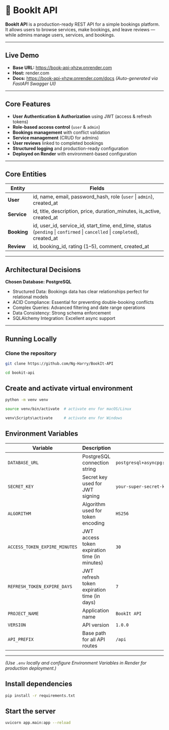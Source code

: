 # 📘 BookIt API

**BookIt API** is a production-ready REST API for a simple bookings platform.  
It allows users to browse services, make bookings, and leave reviews — while admins manage users, services, and bookings.

---

## Live Demo

- **Base URL:** https://book-api-xhzw.onrender.com
- **Host:** render.com
- **Docs:** https://book-api-xhzw.onrender.com/docs
 *(Auto-generated via FastAPI Swagger UI)*

---

## Core Features

- **User Authentication & Authorization** using JWT (access & refresh tokens)
- **Role-based access control** (`user` & `admin`)
- **Bookings management** with conflict validation
- **Service management** (CRUD for admins)
- **User reviews** linked to completed bookings
- **Structured logging** and production-ready configuration
- **Deployed on Render** with environment-based configuration

---

## Core Entities

| Entity  | Fields |
|----------|--------|
| **User** | id, name, email, password_hash, role (`user` \| `admin`), created_at |
| **Service** | id, title, description, price, duration_minutes, is_active, created_at |
| **Booking** | id, user_id, service_id, start_time, end_time, status (`pending` \| `confirmed` \| `cancelled` \| `completed`), created_at |
| **Review** | id, booking_id, rating (1–5), comment, created_at |

---

## Architectural Decisions

**Chosen Database:** **PostgreSQL**
- Structured Data: Bookings data has clear relationships perfect for relational models
- ACID Compliance: Essential for preventing double-booking conflicts
- Complex Queries: Advanced filtering and date range operations
- Data Consistency: Strong schema enforcement
- SQLAlchemy Integration: Excellent async support

---

## Running Locally

### Clone the repository
```bash
git clone https://github.com/Ng-Harry/BookIt-API

cd bookit-api
```

## Create and activate virtual environment

```bash 
python -m venv venv

source venv/bin/activate  # activate env for macOS/Linux

venv\Scripts\activate     # activate env for Windows
```


## Environment Variables

| Variable    |     Description       | Example |
|-----------|--------------|----------|
| `DATABASE_URL` | PostgreSQL connection string | `postgresql+asyncpg://user:password@localhost:5432/bookit_db` |
| `SECRET_KEY` | Secret key used for JWT signing | `your-super-secret-key-change-in-production-12345` |
| `ALGORITHM` | Algorithm used for token encoding | `HS256` |
| `ACCESS_TOKEN_EXPIRE_MINUTES` | JWT access token expiration time (in minutes) | `30` |
| `REFRESH_TOKEN_EXPIRE_DAYS` | JWT refresh token expiration time (in days) | `7` |
| `PROJECT_NAME` | Application name | `BookIt API` |
| `VERSION` | API version | `1.0.0` |
| `API_PREFIX` | Base path for all API routes | `/api` |
---
*(Use `.env` locally and configure Environment Variables in Render for production deployment.)*


## Install dependencies

```bash 
pip install -r requirements.txt
```

## Start the server

```bash 
uvicorn app.main:app --reload
```

